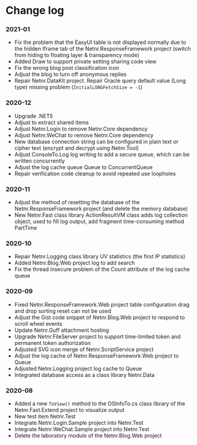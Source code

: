 # Change log

### 2021-01
- Fix the problem that the EasyUI table is not displayed normally due to the hidden Iframe tab of the Netnr.ResponseFramework project (switch from hiding to floating layer & transparency mode)
- Added Draw to support private setting sharing code view
- Fix the wrong blog post classification icon
- Adjust the blog to turn off anonymous replies
- Repair Netnr.DataKit project. Repair Oracle query default value (Long type) missing problem (`InitialLONGFetchSize = -1`)

### 2020-12
- Upgrade .NET5
- Adjust to extract shared items
- Adjust Netnr.Login to remove Netnr.Core dependency
- Adjust Netnr.WeChat to remove Netnr.Core dependency
- New database connection string can be configured in plain text or cipher text (encrypt and decrypt using Netnr.Tool)
- Adjust ConsoleTo.Log log writing to add a secure queue, which can be written concurrently
- Adjust the log cache queue Queue to ConcurrentQueue
- Repair verification code cleanup to avoid repeated use loopholes

### 2020-11
- Adjust the method of resetting the database of the Netnr.ResponseFramework project (and delete the memory database)
- New Netnr.Fast class library ActionResultVM class adds log collection object, used to fill log output, add fragment time-consuming method PartTime

### 2020-10
- Repair Netnr.Logging class library UV statistics (the first IP statistics)
- Added Netnr.Blog.Web project log to add search
- Fix the thread insecure problem of the Count attribute of the log cache queue

### 2020-09
- Fixed Netnr.ResponseFramework.Web project table configuration drag and drop sorting reset can not be used
- Adjust the Gist code snippet of Netnr.Blog.Web project to respond to scroll wheel events
- Update Netnr.Guff attachment hosting
- Upgrade Netnr.FileServer project to support time-limited token and permanent token authorization
- Adjusted SVG icon merge of Netnr.ScriptService project
- Adjust the log cache of Netnr.ResponseFramework.Web project to Queue
- Adjusted Netnr.Logging project log cache to Queue
- Integrated database access as a class library Netnr.Data

### 2020-08
- Added a new `ToView()` method to the OSInfoTo.cs class library of the Netnr.Fast.Extend project to visualize output
- New test item Netnr.Test
- Integrate Netnr.Login.Sample project into Netnr.Test
- Integrate Netnr.WeChat.Sample project into Netnr.Test
- Delete the laboratory module of the Netnr.Blog.Web project
